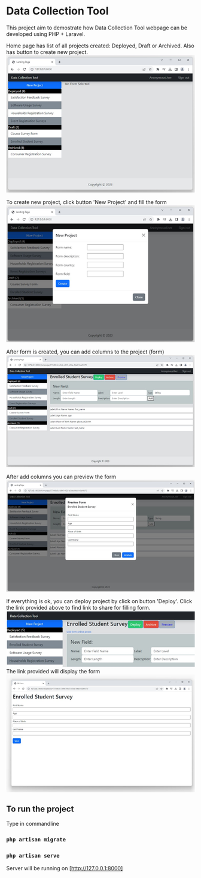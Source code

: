 # Data Collection Tool
This project aim to demostrate how Data Collection Tool webpage can be developed using PHP + Laravel.

Home page has list of all projects created: Deployed, Draft or Archived. Also has button to create new project.
<img src="public/home.jpg">

To create new project, click button 'New Project' and fill the form
<img src="public/create_project.jpg">

After form is created, you can add columns to the project (form)
<img src="public/display_project.jpg">

After add columns you can preview the form
<img src="public/preview_form.jpg">

If everything is ok, you can deploy project by click on button 'Deploy'. Click the link provided above to find link to share for filling form.
<img src="public/get_link.jpg">
The link provided will display the form
<img src="public/deployed_form.jpg">

## To run the project

Type in commandline
### `php artisan migrate`

### `php artisan serve`

Server will be running on [http://127.0.0.1:8000]
